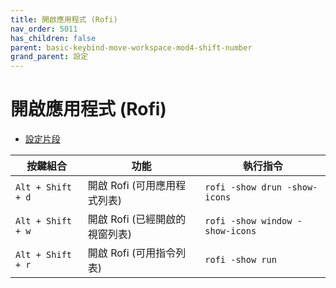 ```yaml
---
title: 開啟應用程式 (Rofi)
nav_order: 5011
has_children: false
parent: basic-keybind-move-workspace-mod4-shift-number
grand_parent: 設定
---
```



# 開啟應用程式 (Rofi)

* [設定片段](https://github.com/samwhelp/note-about-openbox/tree/gh-pages/_demo/config/openbox-config/basic-keybind-move-workspace-mod4-shift-number/share/gen/openbox-gen-rc/Section/Keybind/ApplicationLaunchRofi.php#L14)


| 按鍵組合          | 功能                           | 執行指令                        |
| ----------------- | ------------------------------ | ------------------------------- |
| `Alt + Shift + d` | 開啟 Rofi (可用應用程式列表)   | `rofi -show drun -show-icons`   |
| `Alt + Shift + w` | 開啟 Rofi (已經開啟的視窗列表) | `rofi -show window -show-icons` |
| `Alt + Shift + r` | 開啟 Rofi (可用指令列表)       | `rofi -show run`                |

